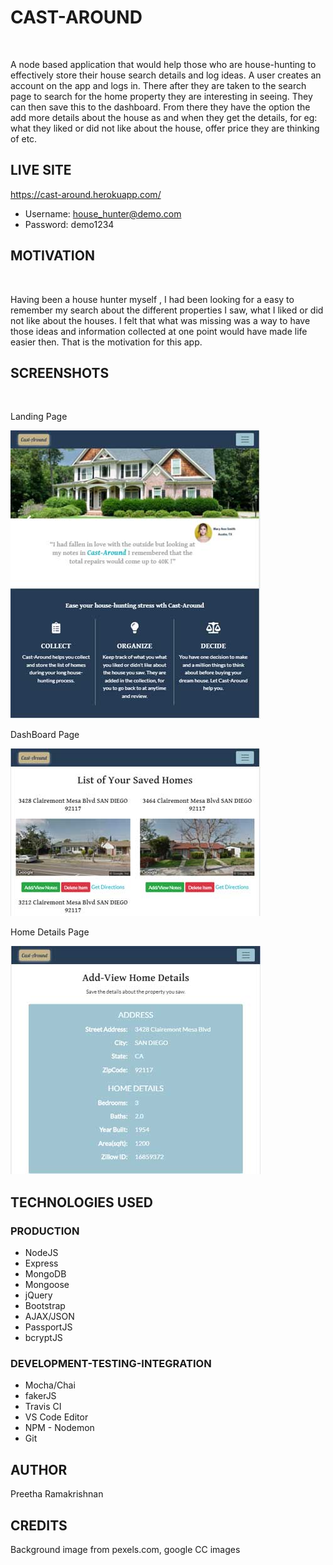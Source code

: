 # CAST-AROUND
<br />

A node based application that would help those who are house-hunting to effectively
store their house search details and log ideas. A user creates an account on the app and logs in. There after they are taken to the search page to search for the home property they are interesting in seeing. They can then save this to the dashboard. From there they have the option the add more details about the house as and when they get the details, for eg: what they liked or did not like about the house, offer price they are thinking of etc.

## LIVE SITE
https://cast-around.herokuapp.com/
* Username: house_hunter@demo.com
* Password: demo1234

## MOTIVATION
<br />

Having been a house hunter myself , I had been looking for a easy to remember my search about the different properties I saw, what I liked or did not like about the houses. I felt  that what was missing was a way to have those ideas and information collected at one point would have made life easier then. That is the motivation for this app.


## SCREENSHOTS
<br />

Landing Page

![Image of Cast-Around App](https://github.com/preetha5/cast-around/blob/master/screenshots/screenshot_landing.jpg)

DashBoard Page

![Image of dashboard](https://github.com/preetha5/cast-around/blob/master/screenshots/screenshot_dashboard.jpg)

Home Details Page

![Image of home_Details](https://github.com/preetha5/cast-around/blob/master/screenshots/screenshot_homedetails.jpg)

## TECHNOLOGIES USED
### PRODUCTION
* NodeJS
* Express
* MongoDB
* Mongoose
* jQuery
* Bootstrap
* AJAX/JSON
* PassportJS
* bcryptJS
### DEVELOPMENT-TESTING-INTEGRATION
* Mocha/Chai
* fakerJS
* Travis CI
* VS Code Editor
* NPM - Nodemon
* Git

## AUTHOR
Preetha Ramakrishnan

## CREDITS
Background image from pexels.com, google CC images

